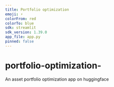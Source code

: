 ```yaml
---
title: Portfolio optimization
emoji: ⚡
colorFrom: red
colorTo: blue
sdk: streamlit
sdk_version: 1.39.0
app_file: app.py
pinned: false
---
```

# portfolio-optimization-
An asset portfolio optimization app on huggingface 
